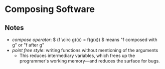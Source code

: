 # Composing Software

## Notes

- _compose operator_: $ (f \circ g)(x) = f(g(x)) $ means "f composed with g" or "f after g"
- _point free style_: writing functions without mentioning of the arguments
    - This reduces intermediary variables, which frees up the programmer's working memory—and reduces the surface for bugs.
